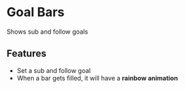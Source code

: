 # Goal Bars
Shows sub and follow goals

## Features
- Set a sub and follow goal
- When a bar gets filled, it will have a **rainbow animation**